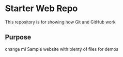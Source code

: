# Starter Web Repo

This repository is for showing how Git and GitHub work

## Purpose
change ml
Sample website with plenty of files for demos
